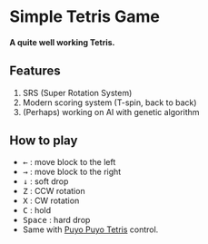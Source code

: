 # Simple Tetris Game

#### A quite well working Tetris.

## Features
   1. SRS (Super Rotation System)
   2. Modern scoring system (T-spin, back to back)
   3. (Perhaps) working on AI with genetic algorithm

## How to play
   - <kbd>←</kbd> : move block to the left
   - <kbd>→</kbd> : move block to the right
   - <kbd>↓</kbd> : soft drop
   - <kbd>Z</kbd> : CCW rotation
   - <kbd>X</kbd> : CW rotation
   - <kbd>C</kbd> : hold
   - <kbd>Space</kbd> : hard drop
   - Same with [Puyo Puyo Tetris](https://store.steampowered.com/app/546050/Puyo_PuyoTetris/) control.
